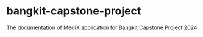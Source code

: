# bangkit-capstone-project
The documentation of MediX application for Bangkit Capstone Project 2024
